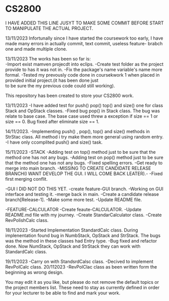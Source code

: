 # CS2800

I HAVE ADDED THIS LINE JUSYT TO MAKE SOME COMMIT BEFORE START TO MANIPULATE THE ACTUAL PROJECT.


13/11/2023
Infortunally since I have started the coursework too early, I have made many errors in actually commit, text commit, useless feature- brabch one and made multiple clone. 


13/11/2023
The works has been so far is:  
    -Import exist mamven projecdt into eclips.
    -Create test folder as the project provide to has it was not in.
    -Fix the  package's name variable's name more formal.
    -Tested my prevously code done in coursekwork 1 when placed in provided initial project.(it has been done just  
     to be sure the my previous code could still working).  

This repository has been created to store your CS2800 work.

13/11/2023
-I have added test for push() pop() top() and size() one for class Stack and OpStack  classes.
-Fixed bug pop() in Stack class. The bug was relate to base case. The base case used threw a exception if size == 1 or size == 0.
Bug fixed after eliminate size == 1. 


14/11/2023.
-Implementing push() , pop(), top() and size() methods in StrStac class. All method i try make them more general using random entry.
-I have only ccomplited push() and size() task.


15/11/2023
-STACK
    -Adding test on top() method just to be sure that the method one has not any bugs.
    -Adding test on pop() method just to be sure that the method one has not any bugs. 
    -Fixed spelling errors.
    -Get ready to merge into main branch.
    -MISSING TO CREATE CANDIDATE RELEASE BRANCH(I WANT DEVELOP THE GUI. I WILL COME BACK LEATER).-
    -Fixed first merging conflit.

-GUI
    I DID NOT DO THIS YET.
    -create feature-GUI branch.
    -Working on GUI interface and testing it.
    -merge back in main.
    -Create a candidate release branch[Release-1].
    -Make some more test.
    -Update README file.

-FEATURE-CALCULATOR
    -Create feaute-CALCULATOR.
    -Update README.md file with my journey.
    -Create StandarCalculator class.
    -Create RevPolishCalc class.


18/11/2023
    -Started Implementation StandardCalc class. During implenentation found bug in NumbStack, OpStack and StrStack. The bugs was the   method in these classes had Entry type. 
    -Bug fixed and refactor done. Now NumStack, OpStack and StrStack they can work with StandardCalc class. 

19/11/2023
    -Carry on with StandsrdCalsc class.
    -Decived to implement RevPolCalc class.
20/112023
    -RevPolClac class as been written form the beginning as
    wrong design. 

    

You may edit it as you like, but please do not remove the default topics or the project members list. These need to stay as currently defined in order for your lecturer to be able to find and mark your work.

